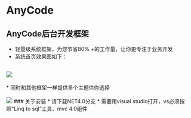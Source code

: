 # AnyCode
## AnyCode后台开发框架<br>
* 轻量级系统框架，为您节省80% +的工作量，让你更专注于业务开发
* 系统首页效果图如下：
<br>
<img src="http://www.isaacxu.com/file/AnyCode/p-index.jpg">
<br>
<br>
* 同时和其他框架一样提供多个主题供你选择<br>
<br>
<img src="http://www.isaacxu.com/file/AnyCode/p-color.jpg">
### 关于安装   
* 请下载NET4.0分支   
* 需要用visual studio打开，vs必须按照“Linq to sql”工具、mvc 4.0组件   
